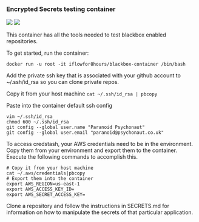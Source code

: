 ### Encrypted Secrets testing container

[![](https://images.microbadger.com/badges/image/iflowfor8hours/blackbox-container.svg)](https://microbadger.com/images/iflowfor8hours/blackbox-container "Get your own image badge on microbadger.com")
[![](https://images.microbadger.com/badges/version/iflowfor8hours/blackbox-container.svg)](https://microbadger.com/images/iflowfor8hours/blackbox-container "Get your own version badge on microbadger.com")

This container has all the tools needed to test blackbox enabled repositories.

To get started, run the container:

    docker run -u root -it iflowfor8hours/blackbox-container /bin/bash

Add the private ssh key that is associated with your github account to ~/.ssh/id_rsa so you can clone private repos.

Copy it from your host machine
`cat ~/.ssh/id_rsa | pbcopy`

Paste into the container default ssh config

```
vim ~/.ssh/id_rsa
chmod 600 ~/.ssh/id_rsa
git config --global user.name "Paranoid Psychonaut"
git config --global user.email "paranoid@psychonaut.co.uk"
```

To access credstash, your AWS credentials need to be in the environment. Copy them from your environment and export them to the container. Execute the following commands to accomplish this.

    # Copy it from your host machine
    cat ~/.aws/credentials|pbcopy
    # Export them into the container
    export AWS_REGION=us-east-1
    export AWS_ACCESS_KEY_ID=
    export AWS_SECRET_ACCESS_KEY=

Clone a repository and follow the instructions in SECRETS.md for information on how to manipulate the secrets of that particular application.

